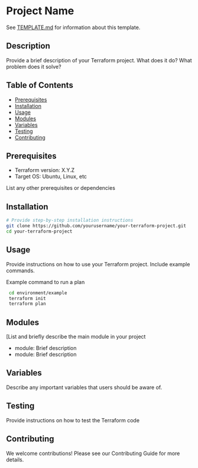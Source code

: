 # Project Name

See [TEMPLATE.md](TEMPLATE.md) for information about this template.

## Description

Provide a brief description of your Terraform project. What does it do? What
problem does it solve?

## Table of Contents

- [Prerequisites](#prerequisites)
- [Installation](#installation)
- [Usage](#usage)
- [Modules](#modules)
- [Variables](#variables)
- [Testing](#testing)
- [Contributing](#contributing)

## Prerequisites

- Terraform version: X.Y.Z
- Target OS: Ubuntu, Linux, etc

List any other prerequisites or dependencies

## Installation

```bash
# Provide step-by-step installation instructions
git clone https://github.com/yourusername/your-terraform-project.git
cd your-terraform-project
```

## Usage

Provide instructions on how to use your Terraform project. Include example
commands.

Example command to run a plan

```bash
 cd environment/example
 terraform init
 terraform plan
```

## Modules

[List and briefly describe the main module in your project

- module: Brief description
- module: Brief description

## Variables

Describe any important variables that users should be aware of.

## Testing

Provide instructions on how to test the Terraform code

## Contributing

We welcome contributions! Please see our Contributing Guide for more details.
